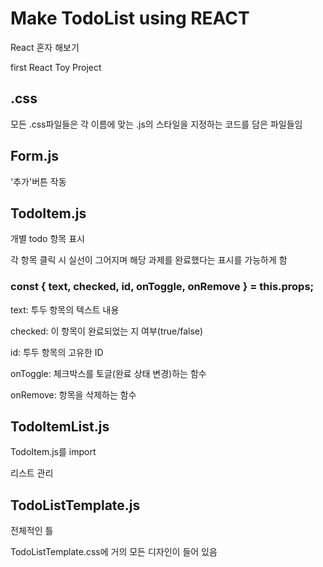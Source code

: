 # Make TodoList using REACT

React 혼자 해보기

first React Toy Project

## .css

모든 .css파일들은 각 이름에 맞는 .js의 스타일을 지정하는 코드를 담은 파일들임

## Form.js

'추가'버튼 작동

## TodoItem.js

개별 todo 항목 표시

각 항목 클릭 시 실선이 그어지며 해당 과제를 완료했다는 표시를 가능하게 함

### const { text, checked, id, onToggle, onRemove } = this.props;

text: 투두 항목의 텍스트 내용

checked: 이 항목이 완료되었는 지 여부(true/false)

id: 투두 항목의 고유한 ID

onToggle: 체크박스를 토글(완료 상태 변경)하는 함수

onRemove: 항목을 삭제하는 함수

## TodoItemList.js

TodoItem.js를 import

리스트 관리

## TodoListTemplate.js

전체적인 틀

TodoListTemplate.css에 거의 모든 디자인이 들어 있음
